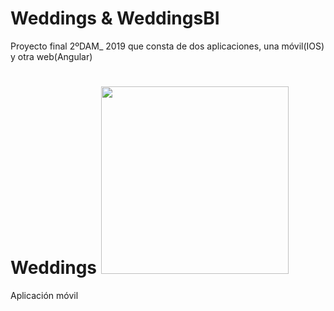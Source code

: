 # Weddings & WeddingsBI
Proyecto final 2ºDAM_ 2019 que consta de dos aplicaciones, una móvil(IOS) y otra web(Angular)

# Weddings  <img src="https://github.com/joseantonioruizmostazo/ProyectoFinal/img/logo.png" width="300px">
Aplicación móvil
